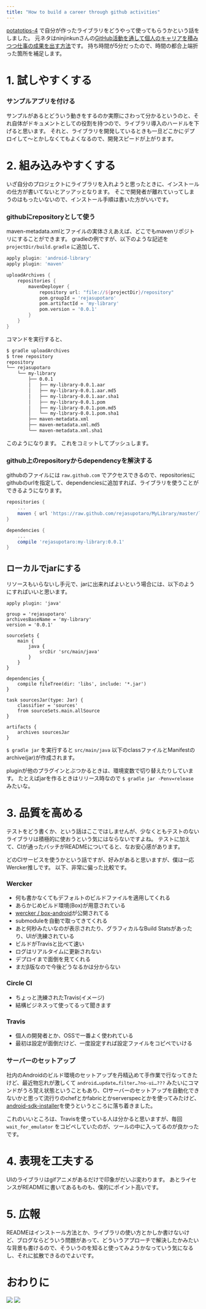 ```yaml
---
title: "How to build a career through github activities"
---
```


<script async class="speakerdeck-embed" data-id="d07deda0755701312eb91a125ab0a9e4" data-ratio="1.33333333333333" src="//speakerdeck.com/assets/embed.js"></script>

[potatotips-4](https://github.com/potatotips/potatotips/wiki/potatotips-4) で自分が作ったライブラリをどうやって使ってもらうかという話をしました。
元ネタはninjinkunさんの[GitHub活動を通して個人のキャリアを積みつつ仕事の成果を出す方法](http://www.slideshare.net/ninjinkun/i-os-30692824)です。
持ち時間が5分だったので、時間の都合上端折った箇所を補足します。

# 1. 試しやすくする

### サンプルアプリを付ける　

サンプルがあるとどういう動きをするのか実際にさわって分かるというのと、それ自体がドキュメントとしての役割を持つので、ライブラリ導入のハードルを下げると思います。
それと、ライブラリを開発しているときも一旦どこかにデプロイして〜とかしなくてもよくなるので、開発スピードが上がります。

# 2. 組み込みやすくする

いざ自分のプロジェクトにライブラリを入れようと思ったときに、インストールの仕方が書いてないとアッアッとなります。
そこで開発者が離れていってしまうのはもったいないので、インストール手順は書いた方がいいです。

### githubにrepositoryとして使う

maven-metadata.xmlとファイルの実体さえあえば、どこでもmavenリポジトリにすることができます。
gradleの例ですが、以下のような記述を `projectDir/build.gradle` に追加して、

```groovy
apply plugin: 'android-library'
apply plugin: 'maven'

uploadArchives {
    repositories {
        mavenDeployer {
            repository url: "file://${projectDir}/repository"
            pom.groupId = 'rejasupotaro'
            pom.artifactId = 'my-library'
            pom.version = '0.0.1'
        }
    }
}
```

コマンドを実行すると、

```sh
$ gradle uploadArchives
$ tree repository
repository
└── rejasupotaro
    └── my-library
        ├── 0.0.1
        │   ├── my-library-0.0.1.aar
        │   ├── my-library-0.0.1.aar.md5
        │   ├── my-library-0.0.1.aar.sha1
        │   ├── my-library-0.0.1.pom
        │   ├── my-library-0.0.1.pom.md5
        │   └── my-library-0.0.1.pom.sha1
        ├── maven-metadata.xml
        ├── maven-metadata.xml.md5
        └── maven-metadata.xml.sha1
```

このようになります。
これをコミットしてプッシュします。

### github上のrepositoryからdependencyを解決する

githubのファイルには `raw.github.com` でアクセスできるので、repositoriesにgithubのurlを指定して、dependenciesに追加すれば、ライブラリを使うことができるようになります。

```groovy
repositories {
    ...
    maven { url 'https://raw.github.com/rejasupotaro/MyLibrary/master/library/repository' }
}

dependencies {
    ...
    compile 'rejasupotaro:my-library:0.0.1'
}
```

## ローカルでjarにする

リソースもいらないし手元で、jarに出来ればよいという場合には、以下のようにすればいいと思います。

```
apply plugin: 'java'

group = 'rejasupotaro'
archivesBaseName = 'my-library'
version = '0.0.1'

sourceSets {
    main {
        java {
            srcDir 'src/main/java'
        }
    }
}

dependencies {
    compile fileTree(dir: 'libs', include: '*.jar')
}

task sourcesJar(type: Jar) {
    classifier = 'sources'
    from sourceSets.main.allSource
}

artifacts {
    archives sourcesJar
}
```

`$ gradle jar` を実行すると `src/main/java` 以下のclassファイルとManifestのarchive(jar)が作成されます。

pluginが他のプラグインとぶつかるときは、環境変数で切り替えたりしています。
たとえばjarを作るときはリリース時なので `$ gradle jar -Penv=release` みたいな。

# 3. 品質を高める

テストをどう書くか、という話はここではしませんが、少なくともテストのないライブラリは積極的に使おうという気にはならないですよね。
テストに加えて、CIが通ったバッチがREADMEについてると、なお安心感があります。

どのCIサービスを使うかという話ですが、好みがあると思いますが、僕は一応Wercker推しです。
以下、非常に偏った比較です。

### Wercker

- 何も書かなくてもデフォルトのビルドファイルを適用してくれる
- あらかじめビルド環境(Box)が用意されている
- [wercker / box-android](https://github.com/wercker/box-android)が公開されてる
- submoduleを自動で取ってきてくれる
- あと何秒みたいなのが表示されたり、グラフィカルなBuild Statsがあったり、UIが洗練されている
- ビルドがTravisと比べて速い
- ログはリアルタイムに更新されない
- デプロイまで面倒を見てくれる
- まだβ版なので今後どうなるかは分からない

### Circle CI

- ちょっと洗練されたTravis(イメージ)
- 結構ビジネスって使ってるって聞きます

### Travis

- 個人の開発者とか、OSSで一番よく使われている
- 最初は設定が面倒だけど、一度設定すれば設定ファイルをコピペでいける

### サーバーのセットアップ

社内のAndroidのビルド環境のセットアップを丹精込めて手作業で行なってきたけど、最近物忘れが激しくて `android…update…filter…?no-ui…???` みたいにコマンドがうろ覚え状態ということもあり、CIサーバーのセットアップを自動化できないかと思って流行りのchefとかfabricとかserverspecとかを使ってみたけど、[android-sdk-installer](https://github.com/embarkmobile/android-sdk-installer)を使うというところに落ち着きました。

これのいいところは、Travisを使っている人は分かると思いますが、毎回 `wait_for_emulator` をコピペしていたのが、ツールの中に入ってるのが良かったです。

# 4. 表現を工夫する

UIのライブラリはgifアニメがあるだけで印象がだいぶ変わります。
あとライセンスがREADMEに書いてあるものも、僕的にポイント高いです。

# 5. 広報

READMEはインストール方法とか、ライブラリの使い方とかしか書けないけど、ブログならどういう問題があって、どういうアプローチで解決したかみたいな背景も書けるので、そういうのを知ると使ってみようかなっていう気になるし、それに拡散できるのでよいです。


# おわりに

![](https://dl.dropboxusercontent.com/u/54255753/blog/201402/activities.png)
![](https://dl.dropboxusercontent.com/u/54255753/blog/201402/aizen.png)
